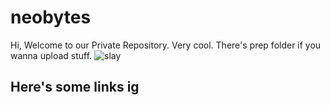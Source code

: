 # neobytes
Hi, Welcome to our Private Repository. Very cool.
There's prep folder if you wanna upload stuff.
<picture>
  <source media="(prefers-color-scheme: dark)" srcset="https://github.com/qiaodotzip/neobytes/raw/main/assets/139465626/b397e0a0-7768-418f-b79c-bd0f20a5aa33">
  <source media="(prefers-color-scheme: light)" srcset="https://github.com/qiaodotzip/neobytes/raw/main/assets/139465626/b397e0a0-7768-418f-b79c-bd0f20a5aa33">
  <img alt="slay" src="https://github.com/qiaodotzip/neobytes/raw/main/assets/139465626/b397e0a0-7768-418f-b79c-bd0f20a5aa33">
</picture>


## Here's some links ig

